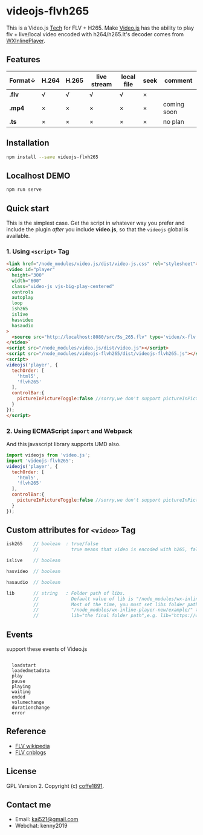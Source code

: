 # videojs-flvh265

This is a Video.js [Tech](https://docs.videojs.com/tutorial-tech_.html) for FLV + H265.
Make [Video.js](https://videojs.com/) has the ability to play flv + live/local video encoded with h264/h265.It's decoder comes from [WXInlinePlayer](https://github.com/coffe1891/WXInlinePlayer).

## Features
Format↓  | H.264 | H.265 | live stream | local file | seek | comment
---------|-------|-------|-------------|------------|------|-------------
**.flv** | √     | √     | √           | √          | ×    |
**.mp4** | ×     | ×     | ×           | ×          | ×    | coming soon
**.ts**  | ×     | ×     | ×           | ×          | ×    | no plan

## Installation

```sh
npm install --save videojs-flvh265
```

## Localhost DEMO

```sh
npm run serve
```

## Quick start

This is the simplest case. Get the script in whatever way you prefer and include the plugin _after_ you include **video.js**, so that the `videojs` global is available.

### 1. Using `<script>` Tag
```html
<link href="/node_modules/video.js/dist/video-js.css" rel="stylesheet">
<video id="player" 
  height="300" 
  width="600" 
  class="video-js vjs-big-play-centered"
  controls
  autoplay
  loop
  ish265
  islive
  hasvideo
  hasaudio
>
  <source src="http://localhost:8080/src/5s_265.flv" type='video/x-flv'/>
</video>`
<script src="/node_modules/video.js/dist/video.js"></script>
<script src="/node_modules/videojs-flvh265/dist/videojs-flvh265.js"></script>
<script>
videojs('player', {
  techOrder: [
    'html5',
    'flvh265'
  ],
  controlBar:{
    pictureInPictureToggle:false //sorry,we don't support pictureInPicture now
  }
});
</script>
```

### 2. Using ECMAScript `import` and Webpack
And this javascript library supports UMD also.
```javascript
import videojs from 'video.js';
import 'videojs-flvh265';
videojs('player', {
  techOrder: [
    'html5',
    'flvh265'
  ],
  controlBar:{
    pictureInPictureToggle:false //sorry,we don't support pictureInPicture now
  }
});
```

## Custom attributes for `<video>` Tag
```JavaScript
ish265    // boolean  : true/false
          //            true means that video is encoded with h265, false means h264.

islive    // boolean

hasvideo  // boolean

hasaudio  // boolean

lib       // string   : Folder path of libs.
          //            Default value of lib is "/node_modules/wx-inline-player-new/example/".
          //            Most of the time, you must set libs folder path,just copy these libs from 
          //            "/node_modules/wx-inline-player-new/example/" to your final folder,then set
          //            lib="the final folder path",e.g. lib="https://www.domain.com/libs/"
```

## Events
support these events of Video.js
```

  loadstart
  loadedmetadata
  play
  pause
  playing
  waiting
  ended
  volumechange
  durationchange
  error

```

## Reference
  * [FLV wikipedia](https://zh.wikipedia.org/wiki/Flash_Video#FLV%E6%96%87%E4%BB%B6%E6%9E%84%E6%88%90)
  * [FLV cnblogs](https://www.cnblogs.com/lidabo/p/9018548.html)


## License

GPL Version 2. Copyright (c) [coffe1891](https://github.com/coffe1891).

## Contact me

* Email: kai521@gmail.com
* Webchat: kenny2019
